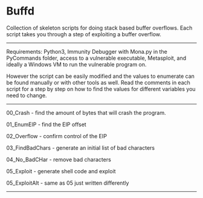 # Buffd
Collection of skeleton scripts for doing stack based buffer overflows. 
Each script takes you through a step of exploiting a buffer overflow. 

--------------

Requirements:
Python3, Immunity Debugger with Mona.py in the PyCommands folder, access to a vulnerable executable, Metasploit, and ideally a Windows VM to run the vulnerable program on. 

However the script can be easily modified and the values to enumerate can be found manually or with other tools as well.
Read the comments in each script for a step by step on how to find the values for different variables you need to change. 

--------------

00_Crash - find the amount of bytes that will crash the program.

01_EnumEIP - find the EIP offset

02_Overflow - confirm control of the EIP

03_FindBadChars - generate an initial list of bad characters

04_No_BadCHar - remove bad characters

05_Exploit - generate shell code and exploit

05_ExploitAlt - same as 05 just written differently

-------------
